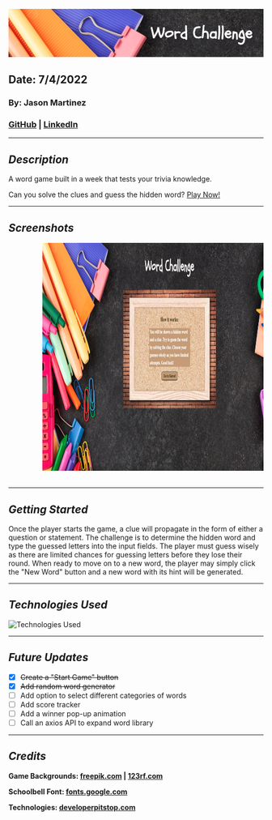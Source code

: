 ![Word Challenge Game](images/banner.png)

## Date: 7/4/2022

### By: Jason Martinez

### [GitHub](https://github.com/jasonmar08) | [LinkedIn](https://linkedin.com/in/jason-martinez-a79ba7aa)

---

## **_Description_**

A word game built in a week that tests your trivia knowledge.

Can you solve the clues and guess the hidden word? [Play Now!](https://word-challenge-game.surge.sh)

---

## **_Screenshots_**

<div style= "center">
    <pre>
        <img src="./images/instructions_page.png"  height="450">&nbsp;&nbsp;&nbsp;<img src="./images/start_game.png" height="450">&nbsp;&nbsp;&nbsp;<img src="./images/active_game.png" height="450">&nbsp;&nbsp;&nbsp;
    </pre>
</div>

---

## **_Getting Started_**

Once the player starts the game, a clue will propagate in the form of either a question or statement. The challenge is to determine the hidden word and type the guessed letters into the input fields. The player must guess wisely as there are limited chances for guessing letters before they lose their round. When ready to move on to a new word, the player may simply click the "New Word" button and a new word with its hint will be generated.

---

## **_Technologies Used_**

![Technologies Used](https://tinyurl.com/mrktcdba)

---

## **_Future Updates_**

- [x] ~~Create a "Start Game" button~~
- [x] ~~Add random word generator~~
- [ ] Add option to select different categories of words
- [ ] Add score tracker
- [ ] Add a winner pop-up animation
- [ ] Call an axios API to expand word library

---

## **_Credits_**

**Game Backgrounds: [freepik.com](https://tinyurl.com/wyc5taba) | [123rf.com](https://tinyurl.com/y3nzffyn)**

**Schoolbell Font: [fonts.google.com](https://tinyurl.com/2p8kasss)**

**Technologies: [developerpitstop.com](https://tinyurl.com/5n66xbjh)**
